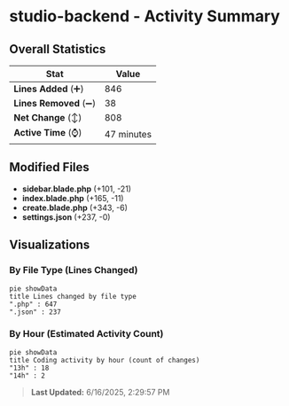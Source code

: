 # studio-backend - Activity Summary 

## Overall Statistics

| Stat                   | Value                                                             |
| ---------------------- | ----------------------------------------------------------------- |
| **Lines Added** (➕)   | 846                                          |
| **Lines Removed** (➖) | 38                                        |
| **Net Change** (↕)    | 808                |
| **Active Time** (⌚)   | 47 minutes |


## Modified Files
- **sidebar.blade.php** (+101, -21)
- **index.blade.php** (+165, -11)
- **create.blade.php** (+343, -6)
- **settings.json** (+237, -0)

## Visualizations

### By File Type (Lines Changed)

```mermaid
pie showData
title Lines changed by file type
".php" : 647
".json" : 237
```

### By Hour (Estimated Activity Count)

```mermaid
pie showData
title Coding activity by hour (count of changes)
"13h" : 18
"14h" : 2
```


> **Last Updated:** 6/16/2025, 2:29:57 PM